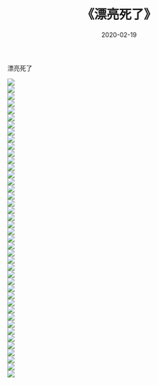 ﻿---
layout: post
title:  《漂亮死了》
date:   2020-02-19
img: http://imgx.orgx.ga/漏D/2020/漂亮死了/000.jpg
categories: [美女, 清纯, 唯美]
---

漂亮死了

  ![](http://imgx.orgx.ga/漏D/2020/漂亮死了/001.jpg) <br> ![](http://imgx.orgx.ga/漏D/2020/漂亮死了/002.jpg) <br> ![](http://imgx.orgx.ga/漏D/2020/漂亮死了/003.jpg) <br> ![](http://imgx.orgx.ga/漏D/2020/漂亮死了/004.jpg) <br> ![](http://imgx.orgx.ga/漏D/2020/漂亮死了/005.jpg) <br> ![](http://imgx.orgx.ga/漏D/2020/漂亮死了/006.jpg) <br> ![](http://imgx.orgx.ga/漏D/2020/漂亮死了/007.jpg) <br> ![](http://imgx.orgx.ga/漏D/2020/漂亮死了/008.jpg) <br> ![](http://imgx.orgx.ga/漏D/2020/漂亮死了/009.jpg) <br> ![](http://imgx.orgx.ga/漏D/2020/漂亮死了/010.jpg) <br> ![](http://imgx.orgx.ga/漏D/2020/漂亮死了/011.jpg) <br> ![](http://imgx.orgx.ga/漏D/2020/漂亮死了/012.jpg) <br> ![](http://imgx.orgx.ga/漏D/2020/漂亮死了/013.jpg) <br> ![](http://imgx.orgx.ga/漏D/2020/漂亮死了/014.jpg) <br> ![](http://imgx.orgx.ga/漏D/2020/漂亮死了/015.jpg) <br> ![](http://imgx.orgx.ga/漏D/2020/漂亮死了/016.jpg) <br> ![](http://imgx.orgx.ga/漏D/2020/漂亮死了/017.jpg) <br> ![](http://imgx.orgx.ga/漏D/2020/漂亮死了/018.jpg) <br> ![](http://imgx.orgx.ga/漏D/2020/漂亮死了/019.jpg) <br> ![](http://imgx.orgx.ga/漏D/2020/漂亮死了/020.jpg) <br> ![](http://imgx.orgx.ga/漏D/2020/漂亮死了/021.jpg) <br> ![](http://imgx.orgx.ga/漏D/2020/漂亮死了/022.jpg) <br> ![](http://imgx.orgx.ga/漏D/2020/漂亮死了/023.jpg) <br> ![](http://imgx.orgx.ga/漏D/2020/漂亮死了/024.jpg) <br> ![](http://imgx.orgx.ga/漏D/2020/漂亮死了/025.jpg) <br> ![](http://imgx.orgx.ga/漏D/2020/漂亮死了/026.jpg) <br> ![](http://imgx.orgx.ga/漏D/2020/漂亮死了/027.jpg) <br> ![](http://imgx.orgx.ga/漏D/2020/漂亮死了/028.jpg) <br> ![](http://imgx.orgx.ga/漏D/2020/漂亮死了/029.jpg) <br> ![](http://imgx.orgx.ga/漏D/2020/漂亮死了/030.jpg) <br> ![](http://imgx.orgx.ga/漏D/2020/漂亮死了/031.jpg) <br> ![](http://imgx.orgx.ga/漏D/2020/漂亮死了/032.jpg) <br> ![](http://imgx.orgx.ga/漏D/2020/漂亮死了/033.jpg) <br> ![](http://imgx.orgx.ga/漏D/2020/漂亮死了/034.jpg) <br> ![](http://imgx.orgx.ga/漏D/2020/漂亮死了/035.jpg) <br> ![](http://imgx.orgx.ga/漏D/2020/漂亮死了/036.jpg) <br> ![](http://imgx.orgx.ga/漏D/2020/漂亮死了/037.jpg) <br> ![](http://imgx.orgx.ga/漏D/2020/漂亮死了/038.jpg) <br> ![](http://imgx.orgx.ga/漏D/2020/漂亮死了/039.jpg) <br> ![](http://imgx.orgx.ga/漏D/2020/漂亮死了/040.jpg) <br> ![](http://imgx.orgx.ga/漏D/2020/漂亮死了/041.jpg) <br> ![](http://imgx.orgx.ga/漏D/2020/漂亮死了/042.jpg) <br>